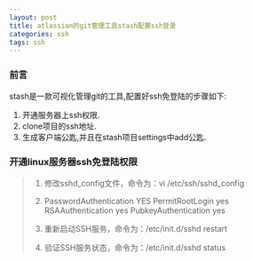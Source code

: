 ```yaml
---
layout: post
title: atlassian的git管理工具stash配置ssh登录
categories: ssh
tags: ssh
---
```


### 前言

stash是一款可视化管理git的工具,配置好ssh免登陆的步骤如下:

1. 开通服务器上ssh权限.
2. clone项目的ssh地址.
3. 生成客户端公匙,并且在stash项目settings中add公匙.

### 开通linux服务器ssh免登陆权限

> 1. 修改sshd_config文件，命令为：vi /etc/ssh/sshd_config
> 
> 2. PasswordAuthentication YES
> PermitRootLogin yes
> RSAAuthentication yes
> PubkeyAuthentication yes
> 
> 3. 重新启动SSH服务，命令为：/etc/init.d/sshd restart
> 
> 4. 验证SSH服务状态，命令为：/etc/init.d/sshd status



